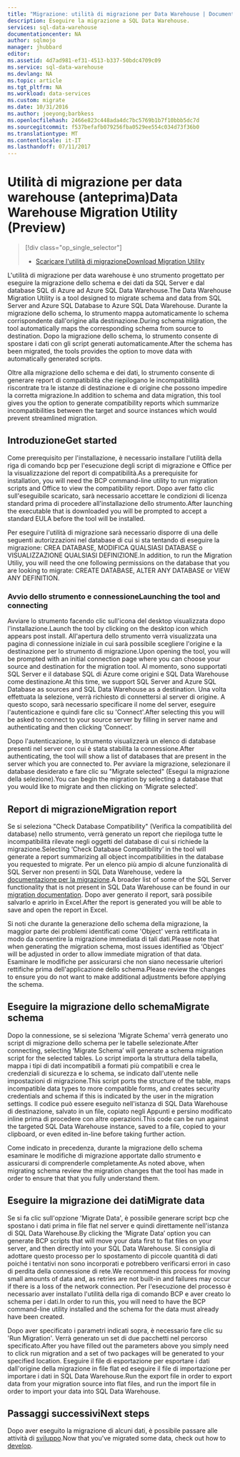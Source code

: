 ```yaml
---
title: "Migrazione: utilità di migrazione per Data Warehouse | Documentazione Microsoft"
description: Eseguire la migrazione a SQL Data Warehouse.
services: sql-data-warehouse
documentationcenter: NA
author: sqlmojo
manager: jhubbard
editor: 
ms.assetid: 4d7ad981-ef31-4513-b337-50bdc4709c09
ms.service: sql-data-warehouse
ms.devlang: NA
ms.topic: article
ms.tgt_pltfrm: NA
ms.workload: data-services
ms.custom: migrate
ms.date: 10/31/2016
ms.author: joeyong;barbkess
ms.openlocfilehash: 2466e823c448ada4dc7bc5769b1b7f10bbb5dc7d
ms.sourcegitcommit: f537befafb079256fba0529ee554c034d73f36b0
ms.translationtype: MT
ms.contentlocale: it-IT
ms.lasthandoff: 07/11/2017
---
```

# <a name="data-warehouse-migration-utility-preview"></a><span data-ttu-id="04494-103">Utilità di migrazione per data warehouse (anteprima)</span><span class="sxs-lookup"><span data-stu-id="04494-103">Data Warehouse Migration Utility (Preview)</span></span>
> [!div class="op_single_selector"]
> * <span data-ttu-id="04494-104">[Scaricare l'utilità di migrazione][Download Migration Utility]</span><span class="sxs-lookup"><span data-stu-id="04494-104">[Download Migration Utility][Download Migration Utility]</span></span>
> 
> 

<span data-ttu-id="04494-105">L'utilità di migrazione per data warehouse è uno strumento progettato per eseguire la migrazione dello schema e dei dati da SQL Server e dal database SQL di Azure ad Azure SQL Data Warehouse.</span><span class="sxs-lookup"><span data-stu-id="04494-105">The Data Warehouse Migration Utility is a tool designed to migrate schema and data from SQL Server and Azure SQL Database to Azure SQL Data Warehouse.</span></span> <span data-ttu-id="04494-106">Durante la migrazione dello schema, lo strumento mappa automaticamente lo schema corrispondente dall'origine alla destinazione.</span><span class="sxs-lookup"><span data-stu-id="04494-106">During schema migration, the tool automatically maps the corresponding schema from source to destination.</span></span> <span data-ttu-id="04494-107">Dopo la migrazione dello schema, lo strumento consente di spostare i dati con gli script generati automaticamente.</span><span class="sxs-lookup"><span data-stu-id="04494-107">After the schema has been migrated, the tools provides the option to move data with automatically generated scripts.</span></span>

<span data-ttu-id="04494-108">Oltre alla migrazione dello schema e dei dati, lo strumento consente di generare report di compatibilità che riepilogano le incompatibilità riscontrate tra le istanze di destinazione e di origine che possono impedire la corretta migrazione.</span><span class="sxs-lookup"><span data-stu-id="04494-108">In addition to schema and data migration, this tool gives you the option to generate compatibility reports which summarize incompatibilities between the target and source instances which would prevent streamlined migration.</span></span>

## <a name="get-started"></a><span data-ttu-id="04494-109">Introduzione</span><span class="sxs-lookup"><span data-stu-id="04494-109">Get started</span></span>
<span data-ttu-id="04494-110">Come prerequisito per l'installazione, è necessario installare l'utilità della riga di comando bcp per l'esecuzione degli script di migrazione e Office per la visualizzazione del report di compatibilità.</span><span class="sxs-lookup"><span data-stu-id="04494-110">As a prerequisite for installation, you will need the BCP command-line utility to run migration scripts and Office to view the compatibility report.</span></span> <span data-ttu-id="04494-111">Dopo aver fatto clic sull'eseguibile scaricato, sarà necessario accettare le condizioni di licenza standard prima di procedere all'installazione dello strumento.</span><span class="sxs-lookup"><span data-stu-id="04494-111">After launching the executable that is downloaded you will be prompted to accept a standard EULA before the tool will be installed.</span></span>

<span data-ttu-id="04494-112">Per eseguire l'utilità di migrazione sarà necessario disporre di una delle seguenti autorizzazioni nel database di cui si sta tentando di eseguire la migrazione: CREA DATABASE, MODIFICA QUALSIASI DATABASE o VISUALIZZAZIONE QUALSIASI DEFINIZIONE.</span><span class="sxs-lookup"><span data-stu-id="04494-112">In addition, to run the Migration Utiliy, you will need the one following permissions on the database that you are looking to migrate: CREATE DATABASE, ALTER ANY DATABASE or VIEW ANY DEFINITION.</span></span>

### <a name="launching-the-tool-and-connecting"></a><span data-ttu-id="04494-113">Avvio dello strumento e connessione</span><span class="sxs-lookup"><span data-stu-id="04494-113">Launching the tool and connecting</span></span>
<span data-ttu-id="04494-114">Avviare lo strumento facendo clic sull'icona del desktop visualizzata dopo l'installazione.</span><span class="sxs-lookup"><span data-stu-id="04494-114">Launch the tool by clicking on the desktop icon which appears post install.</span></span> <span data-ttu-id="04494-115">All'apertura dello strumento verrà visualizzata una pagina di connessione iniziale in cui sarà possibile scegliere l'origine e la destinazione per lo strumento di migrazione.</span><span class="sxs-lookup"><span data-stu-id="04494-115">Upon opening the tool, you will be prompted with an initial connection page where you can choose your source and destination for the migration tool.</span></span> <span data-ttu-id="04494-116">Al momento, sono supportati SQL Server e il database SQL di Azure come origini e SQL Data Warehouse come destinazione.</span><span class="sxs-lookup"><span data-stu-id="04494-116">At this time, we support SQL Server and Azure SQL Database as sources and SQL Data Warehouse as a destination.</span></span> <span data-ttu-id="04494-117">Una volta effettuata la selezione, verrà richiesto di connettersi al server di origine. A questo scopo, sarà necessario specificare il nome del server, eseguire l'autenticazione e quindi fare clic su 'Connect'.</span><span class="sxs-lookup"><span data-stu-id="04494-117">After selecting this you will be asked to connect to your source server by filling in server name and authenticating and then clicking ‘Connect’.</span></span>

<span data-ttu-id="04494-118">Dopo l'autenticazione, lo strumento visualizzerà un elenco di database presenti nel server con cui è stata stabilita la connessione.</span><span class="sxs-lookup"><span data-stu-id="04494-118">After authenticating, the tool will show a list of databases that are present in the server which you are connected to.</span></span> <span data-ttu-id="04494-119">Per avviare la migrazione, selezionare il database desiderato e fare clic su "Migrate selected" (Esegui la migrazione della selezione).</span><span class="sxs-lookup"><span data-stu-id="04494-119">You can begin the migration by selecting a database that you would like to migrate and then clicking on ‘Migrate selected’.</span></span>

## <a name="migration-report"></a><span data-ttu-id="04494-120">Report di migrazione</span><span class="sxs-lookup"><span data-stu-id="04494-120">Migration report</span></span>
<span data-ttu-id="04494-121">Se si seleziona "Check Database Compatibility" (Verifica la compatibilità del database) nello strumento, verrà generato un report che riepiloga tutte le incompatibilità rilevate negli oggetti del database di cui si richiede la migrazione.</span><span class="sxs-lookup"><span data-stu-id="04494-121">Selecting ‘Check Database Compatibility’ in the tool will generate a report summarizing all object incompatibilities in the database you requested to migrate.</span></span> <span data-ttu-id="04494-122">Per un elenco più ampio di alcune funzionalità di SQL Server non presenti in SQL Data Warehouse, vedere la [documentazione per la migrazione][migration documentation].</span><span class="sxs-lookup"><span data-stu-id="04494-122">A broader list of some of the SQL Server functionality that is not present in SQL Data Warehouse can be found in our [migration documentation][migration documentation].</span></span> <span data-ttu-id="04494-123">Dopo aver generato il report, sarà possibile salvarlo e aprirlo in Excel.</span><span class="sxs-lookup"><span data-stu-id="04494-123">After the report is generated you will be able to save and open the report in Excel.</span></span>

<span data-ttu-id="04494-124">Si noti che durante la generazione dello schema della migrazione, la maggior parte dei problemi identificati come 'Object' verrà rettificata in modo da consentire la migrazione immediata di tali dati.</span><span class="sxs-lookup"><span data-stu-id="04494-124">Please note that when generating the migration schema, most issues identified as ‘Object’ will be adjusted in order to allow immediate migration of that data.</span></span> <span data-ttu-id="04494-125">Esaminare le modifiche per assicurarsi che non siano necessarie ulteriori rettifiche prima dell'applicazione dello schema.</span><span class="sxs-lookup"><span data-stu-id="04494-125">Please review the changes to ensure you do not want to make additional adjustments before applying the schema.</span></span>

## <a name="migrate-schema"></a><span data-ttu-id="04494-126">Eseguire la migrazione dello schema</span><span class="sxs-lookup"><span data-stu-id="04494-126">Migrate schema</span></span>
<span data-ttu-id="04494-127">Dopo la connessione, se si seleziona 'Migrate Schema' verrà generato uno script di migrazione dello schema per le tabelle selezionate.</span><span class="sxs-lookup"><span data-stu-id="04494-127">After connecting, selecting ‘Migrate Schema’ will generate a schema migration script for the selected tables.</span></span> <span data-ttu-id="04494-128">Lo script importa la struttura della tabella, mappa i tipi di dati incompatibili a formati più compatibili e crea le credenziali di sicurezza e lo schema, se indicato dall'utente nelle impostazioni di migrazione.</span><span class="sxs-lookup"><span data-stu-id="04494-128">This script ports the structure of the table, maps incompatible data types to more compatible forms, and creates security credentials and schema if this is indicated by the user in the migration settings.</span></span> <span data-ttu-id="04494-129">Il codice può essere eseguito nell'istanza di SQL Data Warehouse di destinazione, salvato in un file, copiato negli Appunti e persino modificato inline prima di procedere con altre operazioni.</span><span class="sxs-lookup"><span data-stu-id="04494-129">This code can be run against the targeted SQL Data Warehouse instance, saved to a file, copied to your clipboard, or even edited in-line before taking further action.</span></span>  

<span data-ttu-id="04494-130">Come indicato in precedenza, durante la migrazione dello schema esaminare le modifiche di migrazione apportate dallo strumento e assicurarsi di comprenderle completamente.</span><span class="sxs-lookup"><span data-stu-id="04494-130">As noted above, when migrating schema review the migration changes that the tool has made in order to ensure that that you fully understand them.</span></span>  

## <a name="migrate-data"></a><span data-ttu-id="04494-131">Eseguire la migrazione dei dati</span><span class="sxs-lookup"><span data-stu-id="04494-131">Migrate data</span></span>
<span data-ttu-id="04494-132">Se si fa clic sull'opzione 'Migrate Data', è possibile generare script bcp che spostano i dati prima in file flat nel server e quindi direttamente nell'istanza di SQL Data Warehouse.</span><span class="sxs-lookup"><span data-stu-id="04494-132">By clicking the ‘Migrate Data’ option you can generate BCP scripts that will move your data first to flat files on your server, and then directly into your SQL Data Warehouse.</span></span> <span data-ttu-id="04494-133">Si consiglia di adottare questo processo per lo spostamento di piccole quantità di dati poiché i tentativi non sono incorporati e potrebbero verificarsi errori in caso di perdita della connessione di rete.</span><span class="sxs-lookup"><span data-stu-id="04494-133">We recommend this process for moving small amounts of data and, as retries are not built-in and failures may occur if there is a loss of the network connection.</span></span> <span data-ttu-id="04494-134">Per l'esecuzione del processo è necessario aver installato l'utilità della riga di comando BCP e aver creato lo schema per i dati.</span><span class="sxs-lookup"><span data-stu-id="04494-134">In order to run this, you will need to have the BCP command-line utility installed and the schema for the data must already have been created.</span></span>

<span data-ttu-id="04494-135">Dopo aver specificato i parametri indicati sopra, è necessario fare clic su 'Run Migration'. Verrà generato un set di due pacchetti nel percorso specificato.</span><span class="sxs-lookup"><span data-stu-id="04494-135">After you have filled out the parameters above you simply need to click run migration and a set of two packages will be generated to your specified location.</span></span> <span data-ttu-id="04494-136">Eseguire il file di esportazione per esportare i dati dall'origine della migrazione in file flat ed eseguire il file di importazione per importare i dati in SQL Data Warehouse.</span><span class="sxs-lookup"><span data-stu-id="04494-136">Run the export file in order to export data from your migration source into flat files, and run the import file in order to import your data into SQL Data Warehouse.</span></span>

## <a name="next-steps"></a><span data-ttu-id="04494-137">Passaggi successivi</span><span class="sxs-lookup"><span data-stu-id="04494-137">Next steps</span></span>
<span data-ttu-id="04494-138">Dopo aver eseguito la migrazione di alcuni dati, è possibile passare alle attività di [sviluppo][develop].</span><span class="sxs-lookup"><span data-stu-id="04494-138">Now that you've migrated some data, check out how to [develop][develop].</span></span>

<!--Image references-->

<!--Article references-->
[migration documentation]: sql-data-warehouse-overview-migrate.md
[develop]: sql-data-warehouse-overview-develop.md

<!--Other Web references--> 
[Download Migration Utility]: https://migrhoststorage.blob.core.windows.net/sqldwsample/DataWarehouseMigrationUtility.zip
